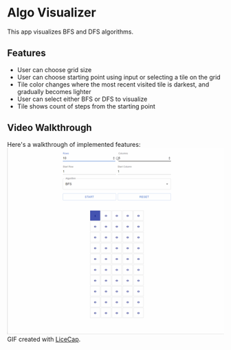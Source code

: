 # Algo Visualizer

This app visualizes BFS and DFS algorithms.

## Features

-   User can choose grid size
-   User can choose starting point using input or selecting a tile on the grid
-   Tile color changes where the most recent visited tile is darkest, and gradually becomes lighter
-   User can select either BFS or DFS to visualize
-   Tile shows count of steps from the starting point

## Video Walkthrough

Here's a walkthrough of implemented features:
<img src='https://github.com/vivalkm/algo_visualizer/blob/master/walkthrough.gif'>
GIF created with [LiceCap](http://www.cockos.com/licecap/).
